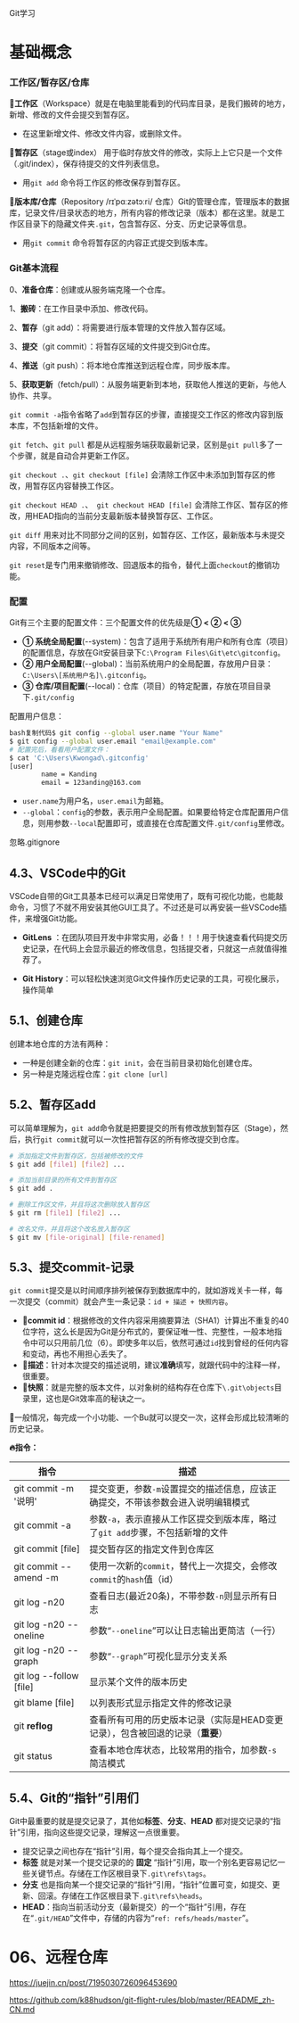 Git学习

# 基础概念

### 工作区/暂存区/仓库

**🔸工作区**（Workspace）就是在电脑里能看到的代码库目录，是我们搬砖的地方，新增、修改的文件会提交到暂存区。

- 在这里新增文件、修改文件内容，或删除文件。

**🔸暂存区**（stage或index）	用于临时存放文件的修改，实际上上它只是一个文件（.git/index），保存待提交的文件列表信息。

- 用`git add` 命令将工作区的修改保存到暂存区。

**🔸版本库/仓库**（Repository /rɪˈpɑːzətɔːri/ 仓库）Git的管理仓库，管理版本的数据库，记录文件/目录状态的地方，所有内容的修改记录（版本）都在这里。就是工作区目录下的隐藏文件夹`.git`，包含暂存区、分支、历史记录等信息。

- 用`git commit` 命令将暂存区的内容正式提交到版本库。



### Git基本流程

0、**准备仓库**：创建或从服务端克隆一个仓库。

1、**搬砖**：在工作目录中添加、修改代码。

2、**暂存**（git add）：将需要进行版本管理的文件放入暂存区域。

3、**提交**（git commit）：将暂存区域的文件提交到Git仓库。

4、**推送**（git push）：将本地仓库推送到远程仓库，同步版本库。

5、**获取更新**（fetch/pull）：从服务端更新到本地，获取他人推送的更新，与他人协作、共享。

`git commit -a`指令省略了`add`到暂存区的步骤，直接提交工作区的修改内容到版本库，不包括新增的文件。

`git fetch`、`git pull` 都是从远程服务端获取最新记录，区别是`git pull`多了一个步骤，就是自动合并更新工作区。

`git checkout .`、`git checkout [file]` 会清除工作区中未添加到暂存区的修改，用暂存区内容替换工作区。

`git checkout HEAD .`、` git checkout HEAD [file]` 会清除工作区、暂存区的修改，用HEAD指向的当前分支最新版本替换暂存区、工作区。

`git diff` 用来对比不同部分之间的区别，如暂存区、工作区，最新版本与未提交内容，不同版本之间等。

`git reset`是专门用来撤销修改、回退版本的指令，替代上面`checkout`的撤销功能。



### 配置

Git有三个主要的配置文件：三个配置文件的优先级是**① < ② < ③**

- **① 系统全局配置**(--system)：包含了适用于系统所有用户和所有仓库（项目）的配置信息，存放在Git安装目录下`C:\Program Files\Git\etc\gitconfig`。
- **② 用户全局配置**(--global)：当前系统用户的全局配置，存放用户目录：`C:\Users\[系统用户名]\.gitconfig`。
- **③ 仓库/项目配置**(--local)：仓库（项目）的特定配置，存放在项目目录下`.git/config`

配置用户信息：

```bash
bash复制代码$ git config --global user.name "Your Name"
$ git config --global user.email "email@example.com"
# 配置完后，看看用户配置文件：
$ cat 'C:\Users\Kwongad\.gitconfig'
[user]
        name = Kanding
        email = 123anding@163.com
```

- `user.name`为用户名，`user.email`为邮箱。
- `--global`：`config`的参数，表示用户全局配置。如果要给特定仓库配置用户信息，则用参数`--local`配置即可，或直接在仓库配置文件`.git/config`里修改。



忽略.gitignore



## 4.3、VSCode中的Git

VSCode自带的Git工具基本已经可以满足日常使用了，既有可视化功能，也能敲命令，习惯了不就不用安装其他GUI工具了。不过还是可以再安装一些VSCode插件，来增强Git功能。

- **GitLens** ：在团队项目开发中非常实用，必备！！！用于快速查看代码提交历史记录，在代码上会显示最近的修改信息，包括提交者，只就这一点就值得推荐了。

- **Git History**：可以轻松快速浏览Git文件操作历史记录的工具，可视化展示，操作简单



## 5.1、创建仓库

创建本地仓库的方法有两种：

- 一种是创建全新的仓库：`git init`，会在当前目录初始化创建仓库。
- 另一种是克隆远程仓库：`git clone [url]`



## 5.2、暂存区add

可以简单理解为，`git add`命令就是把要提交的所有修改放到暂存区（Stage），然后，执行`git commit`就可以一次性把暂存区的所有修改提交到仓库。

```bash
# 添加指定文件到暂存区，包括被修改的文件
$ git add [file1] [file2] ...

# 添加当前目录的所有文件到暂存区
$ git add .

# 删除工作区文件，并且将这次删除放入暂存区
$ git rm [file1] [file2] ...

# 改名文件，并且将这个改名放入暂存区
$ git mv [file-original] [file-renamed]
```



## 5.3、提交commit-记录

`git commit`提交是以时间顺序排列被保存到数据库中的，就如游戏关卡一样，每一次提交（commit）就会产生一条记录：`id + 描述 + 快照内容`。

- **🔸commit id**：根据修改的文件内容采用摘要算法（SHA1）计算出不重复的40位字符，这么长是因为Git是分布式的，要保证唯一性、完整性，一般本地指令中可以只用前几位（6）。即使多年以后，依然可通过`id`找到曾经的任何内容和变动，再也不用担心丢失了。
- **🔸描述**：针对本次提交的描述说明，建议**准确**填写，就跟代码中的注释一样，很重要。
- **🔸快照**：就是完整的版本文件，以对象树的结构存在仓库下`\.git\objects`目录里，这也是Git效率高的秘诀之一。

📢一般情况，每完成一个小功能、一个Bu就可以提交一次，这样会形成比较清晰的历史记录。



**🔥指令：**

| **指令**                | **描述**                                                     |
| ----------------------- | ------------------------------------------------------------ |
| git commit -m '说明'    | 提交变更，参数`-m`设置提交的描述信息，应该正确提交，不带该参数会进入说明编辑模式 |
| git commit -a           | 参数`-a`，表示直接从工作区提交到版本库，略过了`git add`步骤，不包括新增的文件 |
| git commit [file]       | 提交暂存区的指定文件到仓库区                                 |
| git commit --amend -m   | 使用一次新的`commit`，替代上一次提交，会修改`commit`的`hash`值（id） |
| git log -n20            | 查看日志(最近20条)，不带参数`-n`则显示所有日志               |
| git log -n20 --oneline  | 参数“`--oneline`”可以让日志输出更简洁（一行）                |
| git log -n20 --graph    | 参数“`--graph`”可视化显示分支关系                            |
| git log --follow [file] | 显示某个文件的版本历史                                       |
| git blame [file]        | 以列表形式显示指定文件的修改记录                             |
| git **reflog**          | 查看所有可用的历史版本记录（实际是HEAD变更记录），包含被回退的记录（**重要**） |
| git status              | 查看本地仓库状态，比较常用的指令，加参数`-s`简洁模式         |



## 5.4、Git的“指针”引用们

Git中最重要的就是提交记录了，其他如**标签**、**分支**、**HEAD** 都对提交记录的“指针”引用，指向这些提交记录，理解这一点很重要。

- 提交记录之间也存在“指针”引用，每个提交会指向其上一个提交。
- **标签** 就是对某一个提交记录的的 **固定** “指针”引用，取一个别名更容易记忆一些关键节点。存储在工作区根目录下`.git\refs\tags`。
- **分支** 也是指向某一个提交记录的“指针”引用，“指针”位置可变，如提交、更新、回滚。存储在工作区根目录下`.git\refs\heads`。
- **HEAD**：指向当前活动分支（最新提交）的一个“指针”引用，存在在“`.git/HEAD`”文件中，存储的内容为“`ref: refs/heads/master`”。



# 06、远程仓库

https://juejin.cn/post/7195030726096453690

https://github.com/k88hudson/git-flight-rules/blob/master/README_zh-CN.md